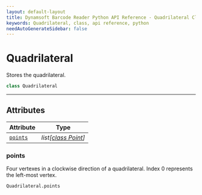 ```yaml
---
layout: default-layout
title: Dynamsoft Barcode Reader Python API Reference - Quadrilateral Class
keywords: Quadrilateral, class, api reference, python
needAutoGenerateSidebar: false
---
```



# Quadrilateral
Stores the quadrilateral.  

```python
class Quadrilateral 
```  
  
---
  

## Attributes
  
| Attribute | Type |
|---------- | ---- |
| [`points`](#points) | *list[[class Point](Point.md)]* |


### points
Four vertexes in a clockwise direction of a quadrilateral. Index 0 represents the left-most vertex. 

```python
Quadrilateral.points
```




